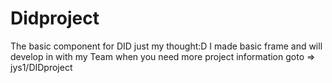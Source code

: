 ﻿# Didproject
 
 The basic component for DID just my thought:D
 I made basic frame and will develop in with my Team 
 when you need more project information goto => jys1/DIDproject
